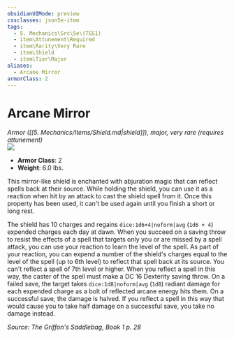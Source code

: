 ```yaml
---
obsidianUIMode: preview
cssclasses: json5e-item
tags:
  - 5. Mechanics\Src\5e\(TGS1)
  - item\Attunement\Required
  - item\Rarity\Very Rare
  - item\Shield
  - item\Tier\Major
aliases:
  - Arcane Mirror
armorClass: 2
---
```

# Arcane Mirror
*Armor ([[5. Mechanics/Items/Shield.md\|shield]]), major, very rare (requires attunement)*  
![](https://raw.githubusercontent.com/TheGiddyLimit/homebrew/master/_img/TGS1/Arcane-Mirror.webp#right)  

- **Armor Class**: 2
- **Weight**: 6.0 lbs.

This mirror-like shield is enchanted with abjuration magic that can reflect spells back at their source. While holding the shield, you can use it as a reaction when hit by an attack to cast the shield spell from it. Once this property has been used, it can't be used again until you finish a short or long rest.

The shield has 10 charges and regains `dice:1d6+4|noform|avg` (`1d6 + 4`) expended charges each day at dawn. When you succeed on a saving throw to resist the effects of a spell that targets only you or are missed by a spell attack, you can use your reaction to learn the level of the spell. As part of your reaction, you can expend a number of the shield's charges equal to the level of the spell (up to 6th level) to reflect that spell back at its source. You can't reflect a spell of 7th level or higher. When you reflect a spell in this way, the caster of the spell must make a DC 16 Dexterity saving throw. On a failed save, the target takes `dice:1d8|noform|avg` (`1d8`) radiant damage for each expended charge as a bolt of reflected arcane energy hits them. On a successful save, the damage is halved. If you reflect a spell in this way that would cause you to take half damage on a successful save, you take no damage instead.

*Source: The Griffon's Saddlebag, Book 1 p. 28*
